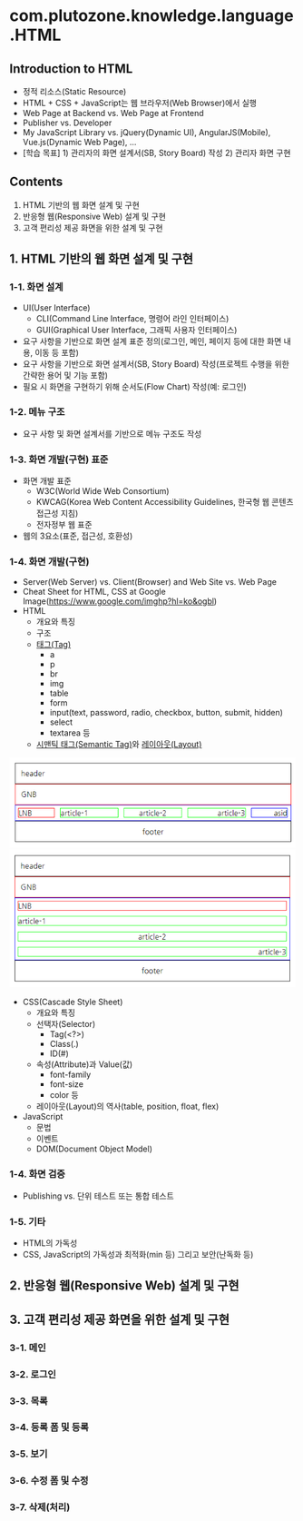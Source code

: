 # com.plutozone.knowledge.language.HTML


## Introduction to HTML
- 정적 리소스(Static Resource)
- HTML + CSS + JavaScript는 웹 브라우저(Web Browser)에서 실행
- Web Page at Backend vs. Web Page at Frontend
- Publisher vs. Developer
- My JavaScript Library vs. jQuery(Dynamic UI), AngularJS(Mobile), Vue.js(Dynamic Web Page), …
- [학습 목표] 1) 관리자의 화면 설계서(SB, Story Board) 작성 2) 관리자 화면 구현


## Contents
1. HTML 기반의 웹 화면 설계 및 구현
2. 반응형 웹(Responsive Web) 설계 및 구현
3. 고객 편리성 제공 화면을 위한 설계 및 구현


## 1. HTML 기반의 웹 화면 설계 및 구현
### 1-1. 화면 설계
- UI(User Interface)
	- CLI(Command Line Interface, 명령어 라인 인터페이스)
	- GUI(Graphical User Interface, 그래픽 사용자 인터페이스)
- 요구 사항을 기반으로 화면 설계 표준 정의(로그인, 메인, 페이지 등에 대한 화면 내용, 이동 등 포함)
- 요구 사항을 기반으로 화면 설계서(SB, Story Board) 작성(프로젝트 수행을 위한 간략한 용어 및 기능 포함)
- 필요 시 화면을 구현하기 위해 순서도(Flow Chart) 작성(예: 로그인)

### 1-2. 메뉴 구조
- 요구 사항 및 화면 설계서를 기반으로 메뉴 구조도 작성

### 1-3. 화면 개발(구현) 표준
- 화면 개발 표준
	- W3C(World Wide Web Consortium)
	- KWCAG(Korea Web Content Accessibility Guidelines, 한국형 웹 콘텐츠 접근성 지침)
	- 전자정부 웹 표준
- 웹의 3요소(표준, 접근성, 호환성)

### 1-4. 화면 개발(구현)
- Server(Web Server) vs. Client(Browser) and Web Site vs. Web Page
- Cheat Sheet for HTML, CSS at Google Image(https://www.google.com/imghp?hl=ko&ogbl)
- HTML
	- 개요와 특징
	- 구조
	- [태그(Tag)](/WebContent/html/html.html)
		- a
		- p
		- br
		- img
		- table
		- form
		- input(text, password, radio, checkbox, button, submit, hidden)
		- select
		- textarea 등
	- [시맨틱 태그(Semantic Tag)](/WebContent/html/semantic.html)와 [레이아웃(Layout)](../HTML+CSS/README.md)

![Layout-1](./image/html/layout_1.png)
![Layout-2](./image/html/layout_2.png)
- CSS(Cascade Style Sheet)
	- 개요와 특징
	- 선택자(Selector)
		- Tag(<?>)
		- Class(.)
		- ID(#)
	- 속성(Attribute)과 Value(값)
		- font-family
		- font-size
		- color 등
	- 레이아웃(Layout)의 역사(table, position, float, flex)
- JavaScript
	- 문법
	- 이벤트
	- DOM(Document Object Model)

### 1-4. 화면 검증
- Publishing vs. 단위 테스트 또는 통합 테스트

### 1-5. 기타
- HTML의 가독성
- CSS, JavaScript의 가독성과 최적화(min 등) 그리고 보안(난독화 등)


## 2. 반응형 웹(Responsive Web) 설계 및 구현


## 3. 고객 편리성 제공 화면을 위한 설계 및 구현
### 3-1. 메인
### 3-2. 로그인
### 3-3. 목록
### 3-4. 등록 폼 및 등록
### 3-5. 보기
### 3-6. 수정 폼 및 수정
### 3-7. 삭제(처리)